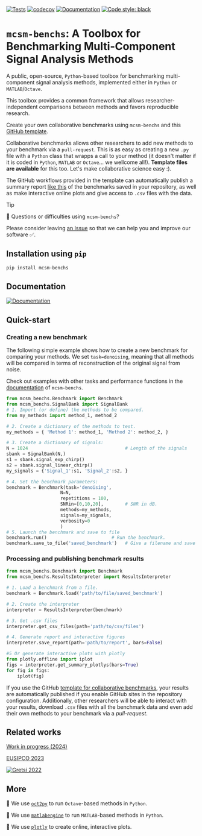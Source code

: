 [![Tests](https://github.com/jmiramont/mcsm-benchs/actions/workflows/tests.yml/badge.svg)](https://github.com/jmiramont/mcsm-benchs/actions/workflows/tests.yml) [![codecov](https://codecov.io/gh/jmiramont/mcsm-benchs/graph/badge.svg?token=CJPPKYJD8H)](https://codecov.io/gh/jmiramont/mcsm-benchs) [![Documentation](docs/readme_figures/docs_badge.svg)](https://jmiramont.github.io/mcsm-benchs)
[![Code style: black](https://img.shields.io/badge/code%20style-black-000000.svg)](https://github.com/psf/black)

# `mcsm-benchs`: A Toolbox for Benchmarking Multi-Component Signal Analysis Methods

A public, open-source, `Python`-based toolbox for benchmarking multi-component signal analysis methods, implemented either in `Python` or `MATLAB`/`Octave`.

This toolbox provides a common framework that allows researcher-independent comparisons between methods and favors reproducible research.

Create your own collaborative benchmarks using `mcsm-benchs` and this [GitHub template](https://github.com/jmiramont/collab-benchmark-template).

Collaborative benchmarks allows other researchers to add new methods to your benchmark via a `pull-request`. 
This is as easy as creating a new `.py` file with a `Python` class that wrapps a call to your method (it doesn't matter if it is coded in `Python`, `MATLAB` or `Octave`... we wellcome all!). 
**Template files are available** for this too. Let's make collaborative science easy :).

The GitHub workflows provided in the template can automatically publish a summary report [like this](https://jmiramont.github.io/benchmarks-detection-denoising/results_denoising.html) of the benchmarks saved in your repository, as well as make interactive online plots and give access to `.csv` files with the data.

>[!TIP]
>:construction: Questions or difficulties using `mcsm-benchs`?
>
> Please consider leaving [an Issue](https://github.com/jmiramont/mcsm-benchs/issues) so that we can help you and improve our software :white_check_mark:.

## Installation using ```pip```
```bash
pip install mcsm-benchs
```

## Documentation

[![Documentation](docs/readme_figures/docs_badge.svg)](https://jmiramont.github.io/mcsm-benchs)

## Quick-start

### Creating a new benchmark
The following simple example shows how to create a new benchmark for comparing your methods.
We set `task=denoising`, meaning that all methods will be compared in terms of reconstruction of the original signal from noise.

Check out examples with other tasks and performance functions in the [documentation](https://jmiramont.github.io/mcsm-benchs/) of `mcsm-benchs`.

```python
from mcsm_benchs.Benchmark import Benchmark
from mcsm_benchs.SignalBank import SignalBank
# 1. Import (or define) the methods to be compared.
from my_methods import method_1, method_2

# 2. Create a dictionary of the methods to test.
my_methods = { 'Method 1': method_1, 'Method 2': method_2, }

# 3. Create a dictionary of signals:
N = 1024                                    # Length of the signals
sbank = SignalBank(N,)
s1 = sbank.signal_exp_chirp()
s2 = sbank.signal_linear_chirp()
my_signals = {'Signal_1':s1, 'Signal_2':s2, }

# 4. Set the benchmark parameters:
benchmark = Benchmark(task='denoising',
                    N=N, 
                    repetitions = 100,
                    SNRin=[0,10,20],        # SNR in dB.
                    methods=my_methods, 
                    signals=my_signals,
                    verbosity=0
                    )
# 5. Launch the benchmark and save to file
benchmark.run()                        # Run the benchmark.
benchmark.save_to_file('saved_benchmark')   # Give a filename and save to file
```

### Processing and publishing benchmark results

```python
from mcsm_benchs.Benchmark import Benchmark
from mcsm_benchs.ResultsInterpreter import ResultsInterpreter

# 1. Load a benchmark from a file.
benchmark = Benchmark.load('path/to/file/saved_benchmark')

# 2. Create the interpreter
interpreter = ResultsInterpreter(benchmark)

# 3. Get .csv files
interpreter.get_csv_files(path='path/to/csv/files')

# 4. Generate report and interactive figures
interpreter.save_report(path='path/to/report', bars=False)

#5 Or generate interactive plots with plotly
from plotly.offline import iplot
figs = interpreter.get_summary_plotlys(bars=True)
for fig in figs:
    iplot(fig)
```

If you use the GitHub [template for collaborative benchmarks](https://github.com/jmiramont/collab-benchmark-template), your results are automatically published if you enable GitHub sites in the repository configuration.
Additionally, other researchers will be able to interact with your results, download `.csv` files with all the benchmark data and even add their own methods to your benchmark via a *pull-request*.


## Related works

[Work in progress (2024)](https://arxiv.org/abs/2402.08521)

[EUSIPCO 2023](https://github.com/jmiramont/benchmarks_eusipco2023)

[![Gretsi 2022](docs/readme_figures/gretsi_badge.svg)](https://github.com/jmiramont/gretsi_2022_benchmark)

## More

:pushpin: We use [`oct2py`](https://pypi.org/project/oct2py/) to run `Octave`-based methods in `Python`.

:pushpin: We use [`matlabengine`](https://pypi.org/project/matlabengine/) to run `MATLAB`-based methods in `Python`.

:pushpin: We use [`plotly`](https://plotly.com/) to create online, interactive plots.